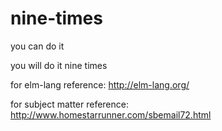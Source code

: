 # nine-times
you can do it

you will do it nine times

for elm-lang reference:
http://elm-lang.org/

for subject matter reference:
http://www.homestarrunner.com/sbemail72.html
